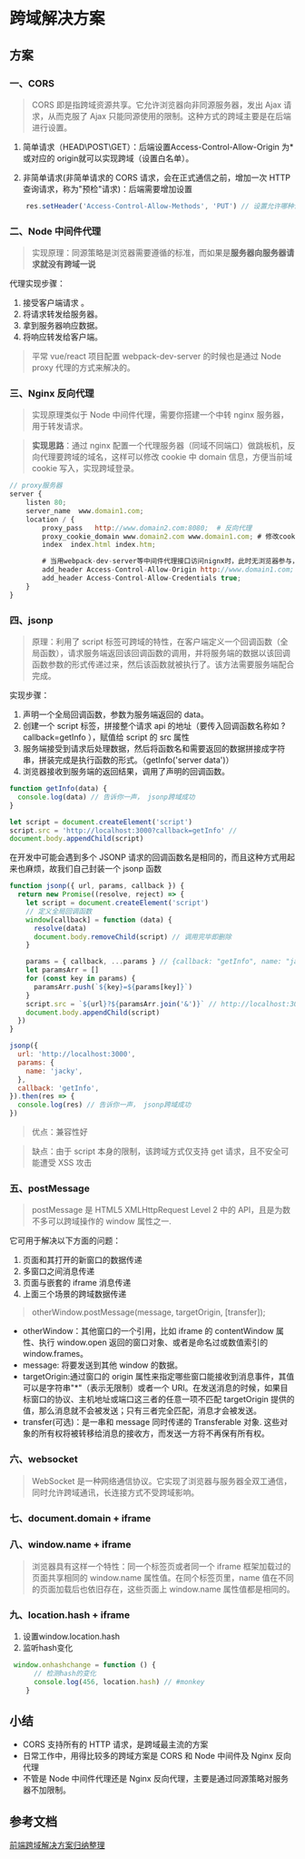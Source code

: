 # 跨域解决方案

## 方案

### 一、CORS

>CORS 即是指跨域资源共享。它允许浏览器向非同源服务器，发出 Ajax 请求，从而克服了 Ajax 只能同源使用的限制。这种方式的跨域主要是在后端进行设置。

1. 简单请求（HEAD\POST\GET）：后端设置Access-Control-Allow-Origin 为*或对应的 origin就可以实现跨域（设置白名单）。

2. 非简单请求(非简单请求的 CORS 请求，会在正式通信之前，增加一次 HTTP 查询请求，称为"预检"请求)：后端需要增加设置

```javascript
    res.setHeader('Access-Control-Allow-Methods', 'PUT') // 设置允许哪种请求方法访问
```

### 二、Node 中间件代理

>实现原理：同源策略是浏览器需要遵循的标准，而如果是<b>服务器向服务器请求就没有跨域一说</b>

代理实现步骤：

1. 接受客户端请求 。  
2. 将请求转发给服务器。  
3. 拿到服务器响应数据。  
4. 将响应转发给客户端。  

>平常 vue/react 项目配置 webpack-dev-server 的时候也是通过 Node proxy 代理的方式来解决的。

### 三、Nginx 反向代理

>实现原理类似于 Node 中间件代理，需要你搭建一个中转 nginx 服务器，用于转发请求。  

><b>实现思路</b>：通过 nginx 配置一个代理服务器（同域不同端口）做跳板机，反向代理要跨域的域名，这样可以修改 cookie 中 domain 信息，方便当前域 cookie 写入，实现跨域登录。

```javascript
// proxy服务器
server {
    listen 80;
    server_name  www.domain1.com;
    location / {
        proxy_pass   http://www.domain2.com:8080;  # 反向代理
        proxy_cookie_domain www.domain2.com www.domain1.com; # 修改cookie里域名
        index  index.html index.htm;

        # 当用webpack-dev-server等中间件代理接口访问nignx时，此时无浏览器参与，故没有同源限制，下面的跨域配置可不启用
        add_header Access-Control-Allow-Origin http://www.domain1.com;  # 当前端只跨域不带cookie时，可为*
        add_header Access-Control-Allow-Credentials true;
    }
}
```

### 四、jsonp

>原理：利用了 script 标签可跨域的特性，在客户端定义一个回调函数（全局函数），请求服务端返回该回调函数的调用，并将服务端的数据以该回调函数参数的形式传递过来，然后该函数就被执行了。该方法需要服务端配合完成。

实现步骤：

1. 声明一个全局回调函数，参数为服务端返回的 data。
2. 创建一个 script 标签，拼接整个请求 api 的地址（要传入回调函数名称如 ?callback=getInfo ），赋值给 script 的 src 属性
3. 服务端接受到请求后处理数据，然后将函数名和需要返回的数据拼接成字符串，拼装完成是执行函数的形式。（getInfo('server data')）
4. 浏览器接收到服务端的返回结果，调用了声明的回调函数。

```javascript
function getInfo(data) {
  console.log(data) // 告诉你一声， jsonp跨域成功
}

let script = document.createElement('script')
script.src = 'http://localhost:3000?callback=getInfo' //
document.body.appendChild(script)

```

在开发中可能会遇到多个 JSONP 请求的回调函数名是相同的，而且这种方式用起来也麻烦，故我们自己封装一个 jsonp 函数

```javascript
function jsonp({ url, params, callback }) {
  return new Promise((resolve, reject) => {
    let script = document.createElement('script')
    // 定义全局回调函数
    window[callback] = function (data) {
      resolve(data)
      document.body.removeChild(script) // 调用完毕即删除
    }

    params = { callback, ...params } // {callback: "getInfo", name: "jacky"}
    let paramsArr = []
    for (const key in params) {
      paramsArr.push(`${key}=${params[key]}`)
    }
    script.src = `${url}?${paramsArr.join('&')}` // http://localhost:3000/?callback=getInfo&name=jacky
    document.body.appendChild(script)
  })
}

jsonp({
  url: 'http://localhost:3000',
  params: {
    name: 'jacky',
  },
  callback: 'getInfo',
}).then(res => {
  console.log(res) // 告诉你一声， jsonp跨域成功
})

```

>优点：兼容性好

>缺点：由于 script 本身的限制，该跨域方式仅支持 get 请求，且不安全可能遭受 XSS 攻击

### 五、postMessage

>postMessage 是 HTML5 XMLHttpRequest Level 2 中的 API，且是为数不多可以跨域操作的 window 属性之一.

它可用于解决以下方面的问题：

1. 页面和其打开的新窗口的数据传递
2. 多窗口之间消息传递
3. 页面与嵌套的 iframe 消息传递
4. 上面三个场景的跨域数据传递

>otherWindow.postMessage(message, targetOrigin, [transfer]);

- otherWindow：其他窗口的一个引用，比如 iframe 的 contentWindow 属性、执行 window.open 返回的窗口对象、或者是命名过或数值索引的 window.frames。
- message: 将要发送到其他 window 的数据。
- targetOrigin:通过窗口的 origin 属性来指定哪些窗口能接收到消息事件，其值可以是字符串"*"（表示无限制）或者一个 URI。在发送消息的时候，如果目标窗口的协议、主机地址或端口这三者的任意一项不匹配 targetOrigin 提供的值，那么消息就不会被发送；只有三者完全匹配，消息才会被发送。
- transfer(可选)：是一串和 message 同时传递的 Transferable 对象. 这些对象的所有权将被转移给消息的接收方，而发送一方将不再保有所有权。

### 六、websocket

>WebSocket 是一种网络通信协议。它实现了浏览器与服务器全双工通信，同时允许跨域通讯，长连接方式不受跨域影响。

### 七、document.domain + iframe

### 八、window.name + iframe

>浏览器具有这样一个特性：同一个标签页或者同一个 iframe 框架加载过的页面共享相同的 window.name 属性值。在同个标签页里，name 值在不同的页面加载后也依旧存在，这些页面上 window.name 属性值都是相同的。

### 九、location.hash + iframe

1. 设置window.location.hash
2. 监听hash变化

```javascript
 window.onhashchange = function () {
      // 检测hash的变化
      console.log(456, location.hash) // #monkey
    }
```

## 小结

- CORS 支持所有的 HTTP 请求，是跨域最主流的方案
- 日常工作中，用得比较多的跨域方案是 CORS 和 Node 中间件及 Nginx 反向代理
- 不管是 Node 中间件代理还是 Nginx 反向代理，主要是通过同源策略对服务器不加限制。

## 参考文档

[前端跨域解决方案归纳整理](https://juejin.im/post/6861553339994374157)  
